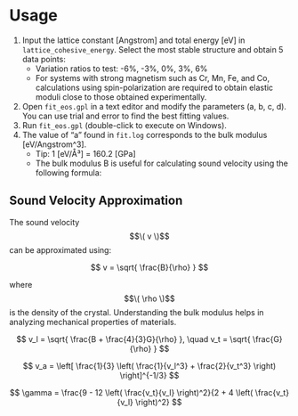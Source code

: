 # Usage

1. Input the lattice constant [Angstrom] and total energy [eV] in `lattice_cohesive_energy`. Select the most stable structure and obtain 5 data points:
   - Variation ratios to test: -6%, -3%, 0%, 3%, 6%
   - For systems with strong magnetism such as Cr, Mn, Fe, and Co, calculations using spin-polarization are required to obtain elastic moduli close to those obtained experimentally.
2. Open `fit_eos.gpl` in a text editor and modify the parameters (a, b, c, d). You can use trial and error to find the best fitting values.
3. Run `fit_eos.gpl` (double-click to execute on Windows).
4. The value of “a” found in `fit.log` corresponds to the bulk modulus [eV/Angstrom^3].
   - Tip: 1 [eV/Å³] = 160.2 [GPa]
   - The bulk modulus B is useful for calculating sound velocity using the following formula:


## Sound Velocity Approximation

The sound velocity $$\( v \)$$ can be approximated using:

$$
v = \sqrt{ \frac{B}{\rho} }
$$

where $$\( \rho \)$$ is the density of the crystal. Understanding the bulk modulus helps in analyzing mechanical properties of materials.

$$
v_l = \sqrt{ \frac{B + \frac{4}{3}G}{\rho} }, \quad
v_t = \sqrt{ \frac{G}{\rho} }
$$

$$
v_a = \left[ \frac{1}{3} \left( \frac{1}{v_l^3} + \frac{2}{v_t^3} \right) \right]^{-1/3}
$$

$$
\gamma = \frac{9 - 12 \left( \frac{v_t}{v_l} \right)^2}{2 + 4 \left( \frac{v_t}{v_l} \right)^2}
$$


